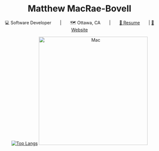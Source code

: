 
<div align="center">
    
# Matthew MacRae-Bovell


  💻 Software Developer  |  🗺️ Ottawa, CA  |  <a href="https://drive.google.com/file/d/17BXO0uemAjefYHP6bXKdZmKiLD--HekM/view">📝 Resume</a>  | <a href="https://matthewmacraebovell.com/">🔗 Website</a>


</div>
<div align="center">

[![Top Langs](https://github-readme-stats.vercel.app/api/top-langs/?username=mathyoumb)](https://github.com/anuraghazra/github-readme-stats)
<img src="https://github.com/MathyouMB/MathyouMB/blob/master/skill_wheel.gif" width="350px" alt="Mac">
</div>
